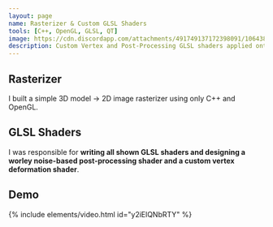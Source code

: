 ```yaml
---
layout: page
name: Rasterizer & Custom GLSL Shaders
tools: [C++, OpenGL, GLSL, QT]
image: https://cdn.discordapp.com/attachments/491749137172398091/1064381165580075091/wahoo.gif
description: Custom Vertex and Post-Processing GLSL shaders applied onto a Model of Mario (credited to Nintendo).
---
```


## Rasterizer
I built a simple 3D model -> 2D image rasterizer using only C++ and OpenGL.

## GLSL Shaders
I was responsible for **writing all shown GLSL shaders and designing a worley noise-based post-processing shader and a custom vertex deformation shader**.

## Demo
{% include elements/video.html id="y2iElQNbRTY" %}